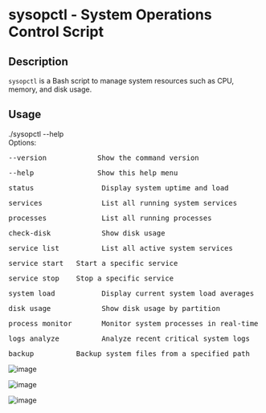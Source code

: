 # sysopctl - System Operations Control Script

## Description
`sysopctl` is a Bash script to manage system resources such as CPU, memory, and disk usage.

## Usage
./sysopctl --help<br/>
Options:<br/>
<pre>--version            Show the command version <br/></pre>
<pre>--help               Show this help menu <br /></pre>
<pre>status                Display system uptime and load<br/></pre>
<pre>services              List all running system services<br/></pre>
<pre>processes             List all running processes<br/></pre>
<pre>check-disk            Show disk usage<br/></pre>
<pre>service list          List all active system services<br/></pre>
<pre>service start <name>  Start a specific service<br/></pre>
<pre>service stop <name>   Stop a specific service<br/></pre>
<pre>system load           Display current system load averages<br/></pre>
<pre>disk usage            Show disk usage by partition<br/></pre>
<pre>process monitor       Monitor system processes in real-time<br/></pre>
<pre>logs analyze          Analyze recent critical system logs<br/></pre>
<pre>backup <path>         Backup system files from a specified path<br/></pre>



![image](https://github.com/user-attachments/assets/04378fb2-4c39-467a-b5bc-f86387d63b81)

![image](https://github.com/user-attachments/assets/8c482469-bad0-4737-adae-303d757d24cf)

![image](https://github.com/user-attachments/assets/97deb712-98f5-411d-a73b-ba69ef513159)






